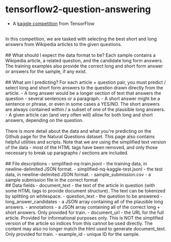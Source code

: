 # tensorflow2-question-answering
 - A [kaggle competition](https://www.kaggle.com/c/tensorflow2-question-answering/overview) from TensorFlow
<br>
In this competition, we are tasked with selecting the best short and long answers from Wikipedia articles to the given questions.<br>
<br>
## What should I expect the data format to be?
Each sample contains a Wikipedia article, a related question, and the candidate long form answers. The training examples also provide the correct long and short form answer or answers for the sample, if any exist.<br>
<br>
## What am I predicting?
For each article + question pair, you must predict / select long and short form answers to the question drawn directly from the article. - A long answer would be a longer section of text that answers the question - several sentences or a paragraph. - A short answer might be a sentence or phrase, or even in some cases a YES/NO. The short answers are always contained within / a subset of one of the plausible long answers. - A given article can (and very often will) allow for both long and short answers, depending on the question.<br>
<br>
There is more detail about the data and what you're predicting on the Github page for the Natural Questions dataset. This page also contains helpful utilities and scripts. Note that we are using the simplified text version of the data - most of the HTML tags have been removed, and only those necessary to break up paragraphs / sections are included.<br>
<br>
## File descriptions
 - simplified-nq-train.jsonl - the training data, in newline-delimited JSON format.
 - simplified-nq-kaggle-test.jsonl - the test data, in newline-delimited JSON format.
 - sample_submission.csv - a sample submission file in the correct format
 <br>
## Data fields
 - document_text - the text of the article in question (with some HTML tags to provide document structure). The text can be tokenized by splitting on whitespace.
 - question_text - the question to be answered
 - long_answer_candidates - a JSON array containing all of the plausible long answers.
 - annotations - a JSON array containing all of the correct long + short answers. Only provided for train.
 - document_url - the URL for the full article. Provided for informational purposes only. This is NOT the simplified version of the article so indices from this cannot be used directly. The content may also no longer match the html used to generate document_text. Only provided for train.
 - example_id - unique ID for the sample.
